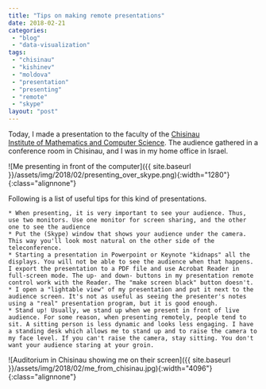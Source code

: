 ```yaml
---
title: "Tips on making remote presentations"
date: 2018-02-21
categories: 
 - "blog"
 - "data-visualization"
tags: 
 - "chisinau"
 - "kishinev"
 - "moldova"
 - "presentation"
 - "presenting"
 - "remote"
 - "skype"
layout: "post"
---
```


Today, I made a presentation to the faculty of the [Chisinau](http://www.math.md/en/)  
[Institute of Mathematics and Computer Science](http://www.math.md/en/). The audience gathered in a conference room in Chisinau, and I was in my home office in Israel.

![Me presenting in front of the computer]({{ site.baseurl }}/assets/img/2018/02/presenting_over_skype.png){:width="1280"}{:class="alignnone"}

Following is a list of useful tips for this kind of presentations.

    * When presenting, it is very important to see your audience. Thus, use two monitors. Use one monitor for screen sharing, and the other one to see the audience
    * Put the (Skype) window that shows your audience under the camera. This way you'll look most natural on the other side of the teleconference.
    * Starting a presentation in Powerpoint or Keynote "kidnaps" all the displays. You will not be able to see the audience when that happens. I export the presentation to a PDF file and use Acrobat Reader in full-screen mode. The up- and down- buttons in my presentation remote control work with the Reader. The "make screen black" button doesn't.
    * I open a "lightable view" of my presentation and put it next to the audience screen. It's not as useful as seeing the presenter's notes using a "real" presentation program, but it is good enough.
    * Stand up! Usually, we stand up when we present in front of live audience. For some reason, when presenting remotely, people tend to sit. A sitting person is less dynamic and looks less engaging. I have a standing desk which allows me to stand up and to raise the camera to my face level. If you can't raise the camera, stay sitting. You don't want your audience staring at your groin.

![Auditorium in Chisinau showing me on their screen]({{ site.baseurl }}/assets/img/2018/02/me_from_chisinau.jpg){:width="4096"}{:class="alignnone"}

 
